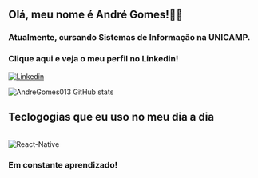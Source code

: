 ## Olá, meu nome é André Gomes!👋🏽
### Atualmente, cursando Sistemas de Informação na UNICAMP.

### Clique aqui e veja o meu perfil no Linkedin!

[![Linkedin](https://img.shields.io/badge/LinkedIn-0077B5?style=for-the-badge&logo=linkedin&logoColor=white)](www.linkedin.com/in/andré-gomes-de-lima-braga)


![AndreGomes013 GitHub stats](https://github-readme-stats.vercel.app/api?username=AndreGomes013&show_icons=true&theme=dracula)

## Teclogogias que eu uso no meu dia a dia

<div style = "display:inline_block"><br/>
	<img alt = "React-Native" src ="https://img.shields.io/badge/React_Native-20232A?style=for-the-badge&logo=react&logoColor=61DAFB">
</div>

### Em constante aprendizado!

